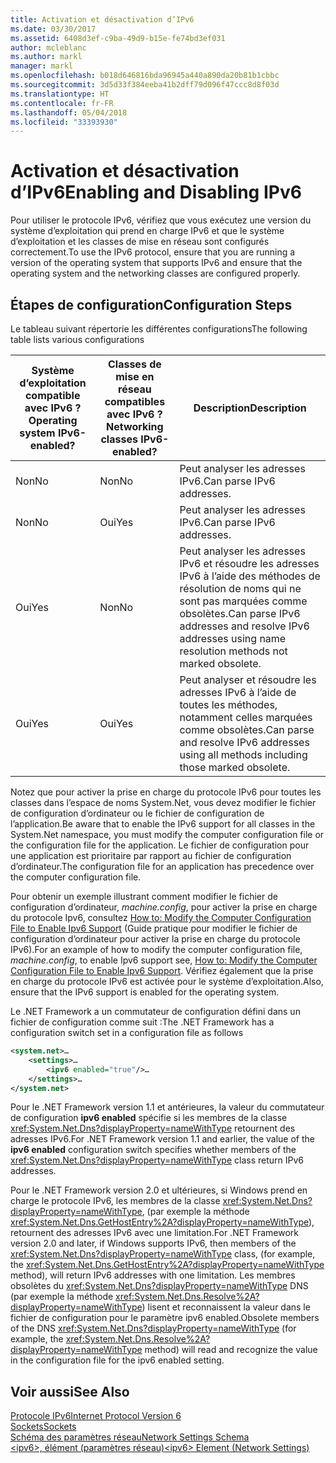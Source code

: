 ```yaml
---
title: Activation et désactivation d’IPv6
ms.date: 03/30/2017
ms.assetid: 6408d3ef-c9ba-49d9-b15e-fe74bd3ef031
author: mcleblanc
ms.author: markl
manager: markl
ms.openlocfilehash: b018d646816bda96945a440a890da20b81b1cbbc
ms.sourcegitcommit: 3d5d33f384eeba41b2dff79d096f47ccc8d8f03d
ms.translationtype: HT
ms.contentlocale: fr-FR
ms.lasthandoff: 05/04/2018
ms.locfileid: "33393930"
---
```

# <a name="enabling-and-disabling-ipv6"></a><span data-ttu-id="7e17a-102">Activation et désactivation d’IPv6</span><span class="sxs-lookup"><span data-stu-id="7e17a-102">Enabling and Disabling IPv6</span></span>
<span data-ttu-id="7e17a-103">Pour utiliser le protocole IPv6, vérifiez que vous exécutez une version du système d’exploitation qui prend en charge IPv6 et que le système d’exploitation et les classes de mise en réseau sont configurés correctement.</span><span class="sxs-lookup"><span data-stu-id="7e17a-103">To use the IPv6 protocol, ensure that you are running a version of the operating system that supports IPv6 and ensure that the operating system and the networking classes are configured properly.</span></span>  
  
## <a name="configuration-steps"></a><span data-ttu-id="7e17a-104">Étapes de configuration</span><span class="sxs-lookup"><span data-stu-id="7e17a-104">Configuration Steps</span></span>  
 <span data-ttu-id="7e17a-105">Le tableau suivant répertorie les différentes configurations</span><span class="sxs-lookup"><span data-stu-id="7e17a-105">The following table lists various configurations</span></span>  
  
|<span data-ttu-id="7e17a-106">Système d’exploitation compatible avec IPv6 ?</span><span class="sxs-lookup"><span data-stu-id="7e17a-106">Operating system IPv6-enabled?</span></span>|<span data-ttu-id="7e17a-107">Classes de mise en réseau compatibles avec IPv6 ?</span><span class="sxs-lookup"><span data-stu-id="7e17a-107">Networking classes IPv6-enabled?</span></span>|<span data-ttu-id="7e17a-108">Description</span><span class="sxs-lookup"><span data-stu-id="7e17a-108">Description</span></span>|  
|-------------------------------------|---------------------------------------|-----------------|  
|<span data-ttu-id="7e17a-109">Non</span><span class="sxs-lookup"><span data-stu-id="7e17a-109">No</span></span>|<span data-ttu-id="7e17a-110">Non</span><span class="sxs-lookup"><span data-stu-id="7e17a-110">No</span></span>|<span data-ttu-id="7e17a-111">Peut analyser les adresses IPv6.</span><span class="sxs-lookup"><span data-stu-id="7e17a-111">Can parse IPv6 addresses.</span></span>|  
|<span data-ttu-id="7e17a-112">Non</span><span class="sxs-lookup"><span data-stu-id="7e17a-112">No</span></span>|<span data-ttu-id="7e17a-113">Oui</span><span class="sxs-lookup"><span data-stu-id="7e17a-113">Yes</span></span>|<span data-ttu-id="7e17a-114">Peut analyser les adresses IPv6.</span><span class="sxs-lookup"><span data-stu-id="7e17a-114">Can parse IPv6 addresses.</span></span>|  
|<span data-ttu-id="7e17a-115">Oui</span><span class="sxs-lookup"><span data-stu-id="7e17a-115">Yes</span></span>|<span data-ttu-id="7e17a-116">Non</span><span class="sxs-lookup"><span data-stu-id="7e17a-116">No</span></span>|<span data-ttu-id="7e17a-117">Peut analyser les adresses IPv6 et résoudre les adresses IPv6 à l’aide des méthodes de résolution de noms qui ne sont pas marquées comme obsolètes.</span><span class="sxs-lookup"><span data-stu-id="7e17a-117">Can parse IPv6 addresses and resolve IPv6 addresses using name resolution methods not marked obsolete.</span></span>|  
|<span data-ttu-id="7e17a-118">Oui</span><span class="sxs-lookup"><span data-stu-id="7e17a-118">Yes</span></span>|<span data-ttu-id="7e17a-119">Oui</span><span class="sxs-lookup"><span data-stu-id="7e17a-119">Yes</span></span>|<span data-ttu-id="7e17a-120">Peut analyser et résoudre les adresses IPv6 à l’aide de toutes les méthodes, notamment celles marquées comme obsolètes.</span><span class="sxs-lookup"><span data-stu-id="7e17a-120">Can parse and resolve IPv6 addresses using all methods including those marked obsolete.</span></span>|  
  
 <span data-ttu-id="7e17a-121">Notez que pour activer la prise en charge du protocole IPv6 pour toutes les classes dans l’espace de noms System.Net, vous devez modifier le fichier de configuration d’ordinateur ou le fichier de configuration de l’application.</span><span class="sxs-lookup"><span data-stu-id="7e17a-121">Be aware that to enable the IPv6 support for all classes in the System.Net namespace, you must modify the computer configuration file or the configuration file for the application.</span></span> <span data-ttu-id="7e17a-122">Le fichier de configuration pour une application est prioritaire par rapport au fichier de configuration d’ordinateur.</span><span class="sxs-lookup"><span data-stu-id="7e17a-122">The configuration file for an application has precedence over the computer configuration file.</span></span>  
  
 <span data-ttu-id="7e17a-123">Pour obtenir un exemple illustrant comment modifier le fichier de configuration d’ordinateur, *machine.config*, pour activer la prise en charge du protocole Ipv6, consultez [How to: Modify the Computer Configuration File to Enable Ipv6 Support](../../../docs/framework/network-programming/how-to-modify-the-computer-configuration-file-to-enable-ipv6-support.md) (Guide pratique pour modifier le fichier de configuration d’ordinateur pour activer la prise en charge du protocole IPv6).</span><span class="sxs-lookup"><span data-stu-id="7e17a-123">For an example of how to modify the computer configuration file, *machine.config*, to enable Ipv6 support see, [How to: Modify the Computer Configuration File to Enable Ipv6 Support](../../../docs/framework/network-programming/how-to-modify-the-computer-configuration-file-to-enable-ipv6-support.md).</span></span> <span data-ttu-id="7e17a-124">Vérifiez également que la prise en charge du protocole IPv6 est activée pour le système d’exploitation.</span><span class="sxs-lookup"><span data-stu-id="7e17a-124">Also, ensure that the IPv6 support is enabled for the operating system.</span></span>  
  
 <span data-ttu-id="7e17a-125">Le .NET Framework a un commutateur de configuration défini dans un fichier de configuration comme suit :</span><span class="sxs-lookup"><span data-stu-id="7e17a-125">The .NET Framework has a configuration switch set in a configuration file as follows</span></span>  
  
```xml  
<system.net>…  
    <settings>…  
        <ipv6 enabled="true"/>…  
    </settings>…  
</system.net>  
```  
  
 <span data-ttu-id="7e17a-126">Pour le .NET Framework version 1.1 et antérieures, la valeur du commutateur de configuration **ipv6 enabled** spécifie si les membres de la classe <xref:System.Net.Dns?displayProperty=nameWithType> retournent des adresses IPv6.</span><span class="sxs-lookup"><span data-stu-id="7e17a-126">For .NET Framework version 1.1 and earlier, the value of the **ipv6 enabled** configuration switch specifies whether members of the <xref:System.Net.Dns?displayProperty=nameWithType> class return IPv6 addresses.</span></span>  
  
 <span data-ttu-id="7e17a-127">Pour le .NET Framework version 2.0 et ultérieures, si Windows prend en charge le protocole IPv6, les membres de la classe <xref:System.Net.Dns?displayProperty=nameWithType>, (par exemple la méthode <xref:System.Net.Dns.GetHostEntry%2A?displayProperty=nameWithType>), retournent des adresses IPv6 avec une limitation.</span><span class="sxs-lookup"><span data-stu-id="7e17a-127">For .NET Framework version 2.0 and later, if Windows supports IPv6, then members of the <xref:System.Net.Dns?displayProperty=nameWithType> class, (for example, the <xref:System.Net.Dns.GetHostEntry%2A?displayProperty=nameWithType> method), will return IPv6 addresses with one limitation.</span></span> <span data-ttu-id="7e17a-128">Les membres obsolètes du <xref:System.Net.Dns?displayProperty=nameWithType> DNS (par exemple la méthode <xref:System.Net.Dns.Resolve%2A?displayProperty=nameWithType>) lisent et reconnaissent la valeur dans le fichier de configuration pour le paramètre ipv6 enabled.</span><span class="sxs-lookup"><span data-stu-id="7e17a-128">Obsolete members of the DNS <xref:System.Net.Dns?displayProperty=nameWithType> (for example, the <xref:System.Net.Dns.Resolve%2A?displayProperty=nameWithType> method) will read and recognize the value in the configuration file for the ipv6 enabled setting.</span></span>  
  
## <a name="see-also"></a><span data-ttu-id="7e17a-129">Voir aussi</span><span class="sxs-lookup"><span data-stu-id="7e17a-129">See Also</span></span>  
 [<span data-ttu-id="7e17a-130">Protocole IPv6</span><span class="sxs-lookup"><span data-stu-id="7e17a-130">Internet Protocol Version 6</span></span>](../../../docs/framework/network-programming/internet-protocol-version-6.md)  
 [<span data-ttu-id="7e17a-131">Sockets</span><span class="sxs-lookup"><span data-stu-id="7e17a-131">Sockets</span></span>](../../../docs/framework/network-programming/sockets.md)  
 [<span data-ttu-id="7e17a-132">Schéma des paramètres réseau</span><span class="sxs-lookup"><span data-stu-id="7e17a-132">Network Settings Schema</span></span>](../../../docs/framework/configure-apps/file-schema/network/index.md)  
 [<span data-ttu-id="7e17a-133">\<ipv6>, élément (paramètres réseau)</span><span class="sxs-lookup"><span data-stu-id="7e17a-133">\<ipv6> Element (Network Settings)</span></span>](../../../docs/framework/configure-apps/file-schema/network/ipv6-element-network-settings.md)
